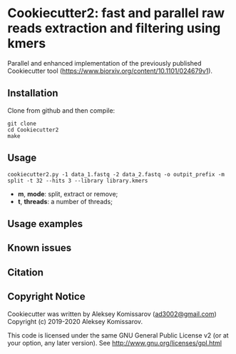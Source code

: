 # Cookiecutter2: fast and parallel raw reads extraction and filtering using kmers

Parallel and enhanced implementation of the previously published Cookiecutter tool (https://www.biorxiv.org/content/10.1101/024679v1).

## Installation

Clone from github and then compile:

```
git clone
cd Cookiecutter2
make
```

## Usage

```
cookiecutter2.py -1 data_1.fastq -2 data_2.fastq -o outpit_prefix -m split -t 32 --hits 3 --library library.kmers
```

- **m**, **mode**: split, extract or remove;
- **t**, **threads**: a number of threads;


## Usage examples

## Known issues

## Citation

## Copyright Notice

Cookiecutter was written by Aleksey Komissarov (ad3002@gmail.com) Copyright (c) 2019-2020 Aleksey Komissarov.

This code is licensed under the same GNU General Public License v2 (or at your option, any later version). See http://www.gnu.org/licenses/gpl.html
